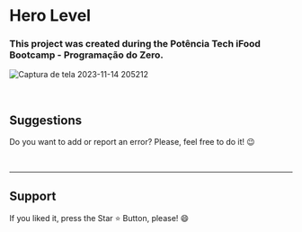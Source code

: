 # Hero Level

### This project was created during the Potência Tech iFood Bootcamp - Programação do Zero.

![Captura de tela 2023-11-14 205212](https://github.com/Chrysthy/Hero-Level/assets/126017173/8e395cf8-6cb8-4212-b897-34d9cfb300ca)

<br>

<h2> Suggestions </h2>
<p> Do you want to add or report an error? Please, feel free to do it! 😉 </p>

<br>
<hr>
<h2> Support </h2>
<p> If you liked it, press the Star ⭐ Button, please! 😄 </p>
